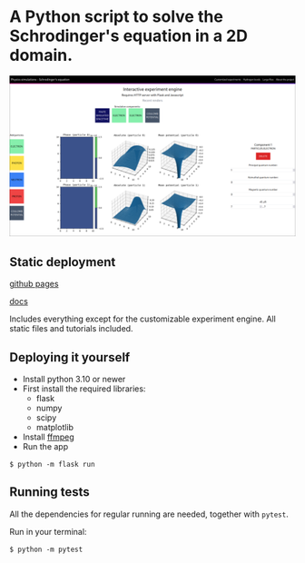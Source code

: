 # A Python script to solve the Schrodinger's equation in a 2D domain.

![schreenshot showing app UI where people can create and edit particles](./static/media/png/screenshot.png)

## Static deployment

[github pages](https://1p22geo.github.io/schrodinger)

[docs](https://1p22geo.github.io/schrodinger/doc/)

Includes everything except for the customizable experiment engine.
All static files and tutorials included.

## Deploying it yourself

- Install python 3.10 or newer
- First install the required libraries:
  - flask
  - numpy
  - scipy
  - matplotlib
- Install [ffmpeg](https://ffmpeg.org)
- Run the app

```shell
$ python -m flask run
```

## Running tests

All the dependencies for regular running are needed, together with `pytest`.

Run in your terminal:

```shell
$ python -m pytest
```
